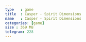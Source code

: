 ```yaml
---
type   : game
title  : Casper - Spirit Dimensions
name   : Casper - Spirit Dimensions
categories: [game]
size : 369 MB
telegram: 228
---
```



